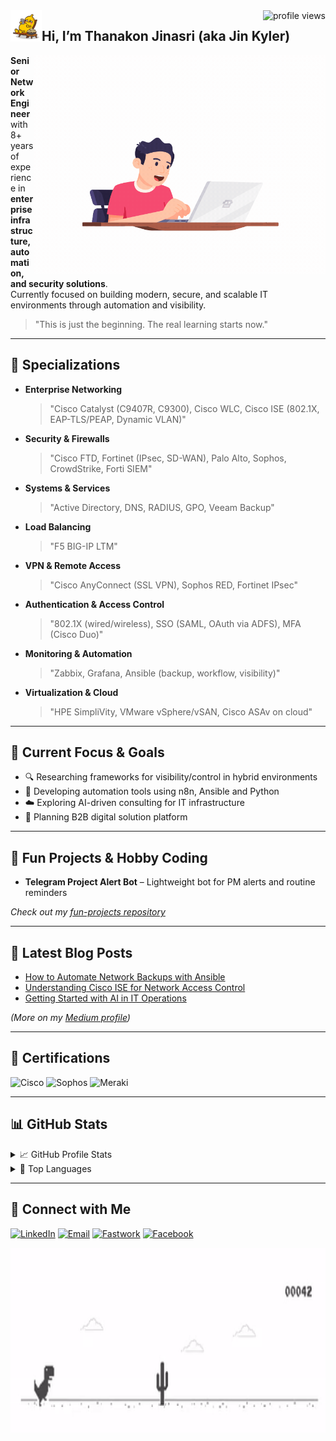 <img align="right" src="https://komarev.com/ghpvc/?username=jinkyler&color=brightgreen" alt="profile views"/>
<img src="./source/super banana/17.gif" width='50' align="left"/><h2> Hi, I’m Thanakon Jinasri (aka Jin Kyler)</h2>
<img align="right" height='350' src="https://github.com/jinkyler/jinkyler/blob/a6979f1160a2d6bb8bfaa84391e08e51dd6a6e07/source/programer.gif"/>

**Senior Network Engineer** with 8+ years of experience in **enterprise infrastructure, automation, and security solutions**.  
Currently focused on building modern, secure, and scalable IT environments through automation and visibility.

> "This is just the beginning. The real learning starts now."

---

## 💼 Specializations

- **Enterprise Networking**  
  > "Cisco Catalyst (C9407R, C9300), Cisco WLC, Cisco ISE (802.1X, EAP-TLS/PEAP, Dynamic VLAN)"

- **Security & Firewalls**  
  > "Cisco FTD, Fortinet (IPsec, SD-WAN), Palo Alto, Sophos, CrowdStrike, Forti SIEM"

- **Systems & Services**  
  > "Active Directory, DNS, RADIUS, GPO, Veeam Backup"

- **Load Balancing**  
  > "F5 BIG-IP LTM"

- **VPN & Remote Access**  
  > "Cisco AnyConnect (SSL VPN), Sophos RED, Fortinet IPsec"

- **Authentication & Access Control**  
  > "802.1X (wired/wireless), SSO (SAML, OAuth via ADFS), MFA (Cisco Duo)"

- **Monitoring & Automation**  
  > "Zabbix, Grafana, Ansible (backup, workflow, visibility)"

- **Virtualization & Cloud**  
  > "HPE SimpliVity, VMware vSphere/vSAN, Cisco ASAv on cloud"

---

## 🚀 Current Focus & Goals

- 🔍 Researching frameworks for visibility/control in hybrid environments  
- 🤖 Developing automation tools using n8n, Ansible and Python  
- ☁️ Exploring AI-driven consulting for IT infrastructure  
- 🧠 Planning B2B digital solution platform

---

## 🎸 Fun Projects & Hobby Coding

- **Telegram Project Alert Bot** – Lightweight bot for PM alerts and routine reminders

_Check out my [fun-projects repository](https://github.com/jinkyler/fun-projects)_

---

## 📝 Latest Blog Posts

- [How to Automate Network Backups with Ansible](https://medium.com/@tjinasri/how-to-automate-network-backups-with-ansible-123456)  
- [Understanding Cisco ISE for Network Access Control](https://medium.com/@tjinasri/understanding-cisco-ise-for-network-access-control-789012)  
- [Getting Started with AI in IT Operations](https://medium.com/@tjinasri/getting-started-with-ai-in-it-operations-345678)  

_(More on my [Medium profile](https://medium.com/@tjinasri))_

---

## 🧾 Certifications

![Cisco](https://img.shields.io/badge/Cisco-CCNP%20Enterprise%20|%20CCNA-2ecc71?logo=cisco)
![Sophos](https://img.shields.io/badge/Sophos-XG%20Firewall%20Engineer-2980b9)
![Meraki](https://img.shields.io/badge/Cisco-CMNA%20(Meraki)-f39c12)

---

## 📊 GitHub Stats
<details>
  <summary>📈 GitHub Profile Stats</summary>
  <img align="center" src="https://github-readme-stats.vercel.app/api?username=jinkyler&show_icons=true&theme=dark"/>
</details>

<details>
  <summary>🧠 Top Languages</summary>
  <img align="center" src="https://github-readme-stats.vercel.app/api/top-langs/?username=jinkyler&layout=compact&theme=dark"/>
</details>

---

## 🤝 Connect with Me

[![LinkedIn](https://img.shields.io/badge/LinkedIn-tjinasri-blue?logo=linkedin&style=flat)](https://linkedin.com/in/tjinasri) 
[![Email](https://img.shields.io/badge/Email-tjinasri@outlook.co.th-d14836?logo=microsoft-outlook&logoColor=white&style=flat)](mailto:tjinasri@outlook.co.th) 
[![Fastwork](https://img.shields.io/badge/Fastwork-Freelance-orange?logo=freelancer&logoColor=white&style=flat)](https://fastwork.co/user/tjinasri) 
[![Facebook](https://img.shields.io/badge/Facebook-TJinasri-1877F2?logo=facebook&logoColor=white&style=flat)](https://www.facebook.com/TJinasri)

<img  height='300' src="https://github.com/jinkyler/jinkyler/blob/c3001341188df984c8968f1dc957bb3353c5b576/source/Dino_non-birthday_version.gif"/>

